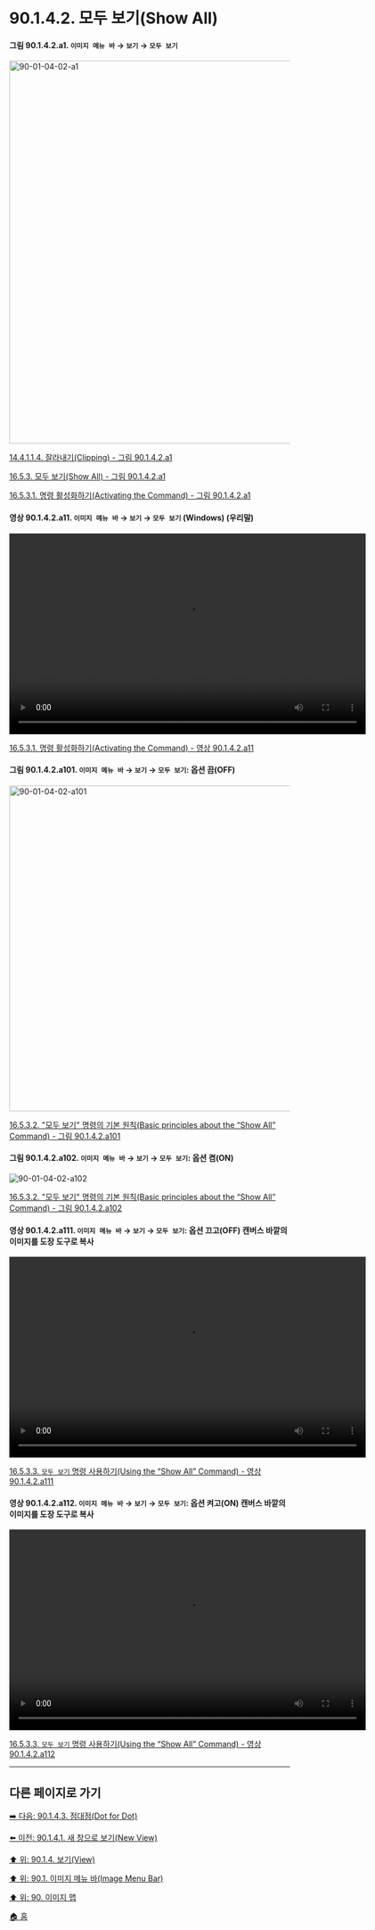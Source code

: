 # 90.1.4.2. 모두 보기(Show All)

<a id="90-01-04-02-a1"></a>

#### 그림 90.1.4.2.a1. `이미지 메뉴 바` → `보기` → `모두 보기`
<img width="940" height="687" alt="90-01-04-02-a1" src="https://github.com/user-attachments/assets/6545738f-9e8c-40f4-afaa-787009b8448f" />

[14.4.1.1.4. 잘라내기(Clipping) - 그림 90.1.4.2.a1](./14-04-01-01-04-clipping.md#90-01-04-02-a1)

[16.5.3. 모두 보기(Show All) - 그림 90.1.4.2.a1](./16-05-03-00-show_all.md#90-01-04-02-a1)

[16.5.3.1. 명령 활성화하기(Activating the Command) - 그림 90.1.4.2.a1](./16-05-03-01-activating_the_command.md#90-01-04-02-a1)

<a id="90-01-04-02-a11"></a>

#### 영상 90.1.4.2.a11. `이미지 메뉴 바` → `보기` → `모두 보기` (Windows) (우리말)
<video controls="controls" width="640" height="360" src="https://github.com/user-attachments/assets/adddbd51-1a29-49ec-8132-afa1b5275ed6"></video>

[16.5.3.1. 명령 활성화하기(Activating the Command) - 영상 90.1.4.2.a11](./16-05-03-01-activating_the_command.md#90-01-04-02-a11)

<a id="90-01-04-02-a101"></a>

#### 그림 90.1.4.2.a101. `이미지 메뉴 바` → `보기` → `모두 보기`: 옵션 끔(OFF)
<img width="932" height="584" alt="90-01-04-02-a101" src="https://github.com/user-attachments/assets/fb36c5fe-f7a5-42fc-8435-04864a1e4239" />

[16.5.3.2. "모두 보기" 명령의 기본 원칙(Basic principles about the “Show All” Command) - 그림 90.1.4.2.a101](./16-05-03-02-basic_pinciples_about_the_show_all_command.md#90-01-04-02-a101)

<a id="90-01-04-02-a102"></a>

#### 그림 90.1.4.2.a102. `이미지 메뉴 바` → `보기` → `모두 보기`: 옵션 켬(ON)
<img width="" height="" alt="90-01-04-02-a102" src="" />

[16.5.3.2. "모두 보기" 명령의 기본 원칙(Basic principles about the “Show All” Command) - 그림 90.1.4.2.a102](./16-05-03-02-basic_pinciples_about_the_show_all_command.md#90-01-04-02-a102)

<a id="90-01-04-02-a111"></a>

#### 영상 90.1.4.2.a111. `이미지 메뉴 바` → `보기` → `모두 보기`: 옵션 끄고(OFF) 캔버스 바깥의 이미지를 도장 도구로 복사
<video controls="controls" width="640" height="360" src="https://github.com/user-attachments/assets/3fb4c0d1-0e67-4683-a4df-2b00d1d60967"></video>

[16.5.3.3. `모두 보기` 명령 사용하기(Using the “Show All” Command) - 영상 90.1.4.2.a111](./16-05-03-03-using_the_show_all_command.md#90-01-04-02-a111)

<a id="90-01-04-02-a112"></a>

#### 영상 90.1.4.2.a112. `이미지 메뉴 바` → `보기` → `모두 보기`: 옵션 켜고(ON) 캔버스 바깥의 이미지를 도장 도구로 복사
<video controls="controls" width="640" height="360" src="https://github.com/user-attachments/assets/67e98024-baa6-49e1-be45-274ef4653ad4"></video>

[16.5.3.3. `모두 보기` 명령 사용하기(Using the “Show All” Command) - 영상 90.1.4.2.a112](./16-05-03-03-using_the_show_all_command.md#90-01-04-02-a112)

***

## 다른 페이지로 가기

[➡️ 다음: 90.1.4.3. 점대점(Dot for Dot)](./90-01-04-03-dot_for_dot.md)

[⬅️ 이전: 90.1.4.1. 새 창으로 보기(New View)](./90-01-04-01-new_view.md)

[⬆️ 위: 90.1.4. 보기(View)](./90-01-04-00-view.md)

[⬆️ 위: 90.1. 이미지 메뉴 바(Image Menu Bar)](./90-01-00-image-menu-bar.md)

[⬆️ 위: 90. 이미지 맵](./90-00-image-map.md)

[🏠 홈](./00-home.md)
